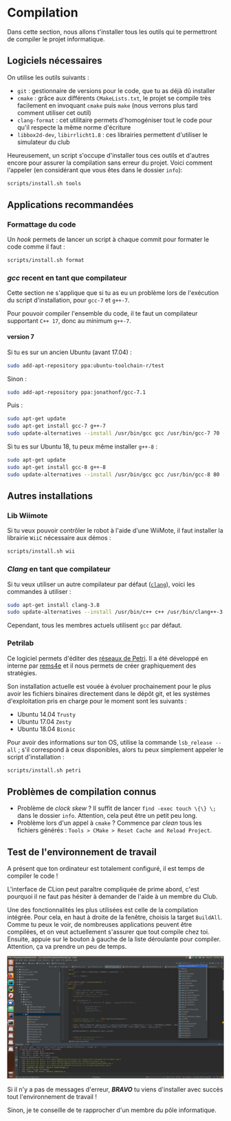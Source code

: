 # Compilation

Dans cette section, nous allons t'installer tous les outils qui te permettront de compiler le projet informatique.

## Logiciels nécessaires

On utilise les outils suivants :
- `git` : gestionnaire de versions pour le code, que tu as déjà dû installer
- `cmake` : grâce aux différents `CMakeLists.txt`, le projet se compile très facilement en invoquant `cmake` puis `make` (nous verrons plus tard comment utiliser cet outil)
- `clang-format` : cet utilitaire permets d'homogéniser tout le code pour qu'il respecte la même norme d'écriture
- `libbox2d-dev`, `libirrlicht1.8` : ces librairies permettent d'utiliser le simulateur du club

Heureusement, un script s'occupe d'installer tous ces outils et d'autres encore pour assurer la compilation sans erreur du projet. Voici comment l'appeler (en considérant que vous êtes dans le dossier `info`):

```bash
scripts/install.sh tools
```

## Applications recommandées
### Formattage du code

Un *hook* permets de lancer un script à chaque commit pour formater le code comme il faut :
```bash
scripts/install.sh format
```

### _gcc_ recent en tant que compilateur

Cette section ne s'applique que si tu as eu un problème lors de l'exécution du script d'installation, pour `gcc-7` et `g++-7`.

Pour pouvoir compiler l'ensemble du code, il te faut un compilateur supportant `C++ 17`, donc au minimum `g++-7`.

#### version 7
Si tu es sur un ancien Ubuntu (avant 17.04) :
```bash
sudo add-apt-repository ppa:ubuntu-toolchain-r/test
```
Sinon :
```bash
sudo add-apt-repository ppa:jonathonf/gcc-7.1
```

Puis :
```bash
sudo apt-get update
sudo apt-get install gcc-7 g++-7
sudo update-alternatives --install /usr/bin/gcc gcc /usr/bin/gcc-7 70 --slave /usr/bin/g++ g++ /usr/bin/g++-7
```

Si tu es sur Ubuntu 18, tu peux même installer `g++-8` :
```bash
sudo apt-get update
sudo apt-get install gcc-8 g++-8
sudo update-alternatives --install /usr/bin/gcc gcc /usr/bin/gcc-8 80 --slave /usr/bin/g++ g++ /usr/bin/g++-8
```

## Autres installations
### Lib Wiimote

Si tu veux pouvoir contrôler le robot à l'aide d'une WiiMote, il faut installer la librairie `WiiC` nécessaire aux démos :
```bash
scripts/install.sh wii
```

### *Clang* en tant que compilateur

Si tu veux utiliser un autre compilateur par défaut ([`clang`](https://clang.llvm.org/)), voici les commandes à utiliser :
```bash
sudo apt-get install clang-3.8
sudo update-alternatives --install /usr/bin/c++ c++ /usr/bin/clang++-3.8 100
```

Cependant, tous les membres actuels utilisent `gcc` par défaut.

### Petrilab

Ce logiciel permets d'éditer des [réseaux de Petri](https://fr.wikipedia.org/wiki/R%C3%A9seau_de_Petri). Il a été développé en interne par [rems4e](https://github.com/rems4e) et il nous permets de créer graphiquement des stratégies.

Son installation actuelle est vouée à évoluer prochainement pour le plus avoir les fichiers binaires directement dans le dépôt git, et les systèmes d'exploitation pris en charge pour le moment sont les suivants :

- Ubuntu 14.04 `Trusty`
- Ubuntu 17.04 `Zesty`
- Ubuntu 18.04 `Bionic`

Pour avoir des informations sur ton OS, utilise la commande `lsb_release --all` ; s'il correspond à ceux disponibles, alors tu peux simplement appeler le script d'installation :
```bash
scripts/install.sh petri
```

## Problèmes de compilation connus

- Problème de *clock skew* ? Il suffit de lancer `find -exec touch \{\} \;` dans le dossier `info`. Attention, cela peut être un petit peu long.
- Problème lors d'un appel à `cmake` ? Commence par *clean* tous les fichiers générés : `Tools > CMake > Reset Cache and Reload Project`.

## Test de l'environnement de travail

A présent que ton ordinateur est totalement configuré, il est temps de compiler le code !

L'interface de CLion peut paraître compliquée de prime abord, c'est pourquoi il ne faut pas hésiter à demander de l'aide à un membre du Club.

Une des fonctionnalités les plus utilisées est celle de la compilation intégrée. Pour cela, en haut à droite de la fenêtre, choisis la target `BuildAll`. Comme tu peux le voir, de nombreuses applications peuvent être compilées, et on veut actuellement s'assurer que tout compile chez toi. Ensuite, appuie sur le bouton à gauche de la liste déroulante pour compiler. Attention, ça va prendre un peu de temps.

![CLion et sa fonctionnalité `BuildAll`](/images/ide/BuildAll.png)

Si il n'y a pas de messages d'erreur, ***BRAVO*** tu viens d'installer avec succès tout l'environnement de travail !

Sinon, je te conseille de te rapprocher d'un membre du pôle informatique.
